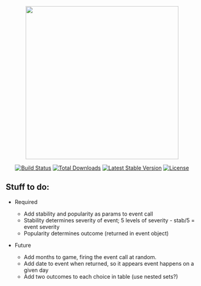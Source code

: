 <p align="center"><a " target="_blank"><img src="https://raw.githubusercontent.com/laravel/art/master/logo-lockup/5%20SVG/2%20CMYK/1%20Full%20Color/laravel-logolockup-cmyk-red.svg" width="400"></a></p>

<p align="center">
<a href="https://travis-ci.org/laravel/framework"><img src="https://travis-ci.org/laravel/framework.svg" alt="Build Status"></a>
<a href="https://packagist.org/packages/laravel/framework"><img src="https://poser.pugx.org/laravel/framework/d/total.svg" alt="Total Downloads"></a>
<a href="https://packagist.org/packages/laravel/framework"><img src="https://poser.pugx.org/laravel/framework/v/stable.svg" alt="Latest Stable Version"></a>
<a href="https://packagist.org/packages/laravel/framework"><img src="https://poser.pugx.org/laravel/framework/license.svg" alt="License"></a>
</p>

## Stuff to do:
- Required
     - Add stability and popularity as params to event call
     - Stability determines severity of event; 5 levels of severity - stab/5 = event severity
     - Popularity determines outcome (returned in event object)
     
- Future
    - Add months to game, firing the event call at random.
    - Add date to event when returned, so it appears event happens on a given day
    - Add two outcomes to each choice in table (use nested sets?)




